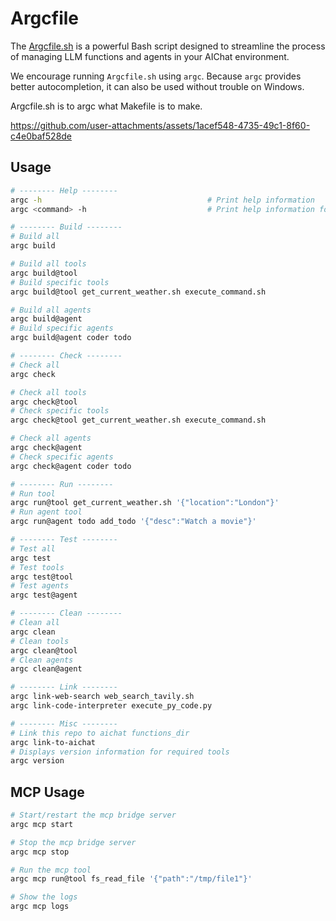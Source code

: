 # Argcfile

The [Argcfile.sh](https://github.com/sigoden/llm-functions/blob/main/Argcfile.sh) is a powerful Bash script designed to streamline the process of managing LLM functions and agents in your AIChat environment.

We encourage running `Argcfile.sh` using `argc`. Because `argc` provides better autocompletion, it can also be used without trouble on Windows.

Argcfile.sh is to argc what Makefile is to make.

https://github.com/user-attachments/assets/1acef548-4735-49c1-8f60-c4e0baf528de

## Usage

```sh
# -------- Help --------
argc -h                                     # Print help information
argc <command> -h                           # Print help information for <command>

# -------- Build --------
# Build all
argc build

# Build all tools
argc build@tool 
# Build specific tools
argc build@tool get_current_weather.sh execute_command.sh 

# Build all agents
argc build@agent 
# Build specific agents
argc build@agent coder todo

# -------- Check --------
# Check all
argc check

# Check all tools
argc check@tool 
# Check specific tools
argc check@tool get_current_weather.sh execute_command.sh 

# Check all agents
argc check@agent 
# Check specific agents
argc check@agent coder todo

# -------- Run --------
# Run tool
argc run@tool get_current_weather.sh '{"location":"London"}'
# Run agent tool
argc run@agent todo add_todo '{"desc":"Watch a movie"}'

# -------- Test --------
# Test all
argc test
# Test tools
argc test@tool
# Test agents
argc test@agent

# -------- Clean --------
# Clean all
argc clean
# Clean tools
argc clean@tool
# Clean agents
argc clean@agent

# -------- Link --------
argc link-web-search web_search_tavily.sh 
argc link-code-interpreter execute_py_code.py 

# -------- Misc --------
# Link this repo to aichat functions_dir 
argc link-to-aichat                      
# Displays version information for required tools
argc version
```

## MCP Usage

```sh
# Start/restart the mcp bridge server
argc mcp start

# Stop the mcp bridge server
argc mcp stop

# Run the mcp tool
argc mcp run@tool fs_read_file '{"path":"/tmp/file1"}'

# Show the logs
argc mcp logs
```
